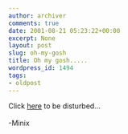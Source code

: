 ```yaml
---
author: archiver
comments: true
date: 2001-08-21 05:23:22+00:00
excerpt: None
layout: post
slug: oh-my-gosh
title: Oh my gosh.....
wordpress_id: 1494
tags:
- oldpost
---
```


Click <a href="http://psc.disney.go.com/radiodisney/hot_music/index.html?artistswf=1&artist=dreamstreet&media=custom-qt&song=http://disney.go.com/radiodisney/html/vtr/dreamstreet.mov&rd_hitbox=dreamstreet-dreamstreet">here</a> to be disturbed...<br /><br />-Minix